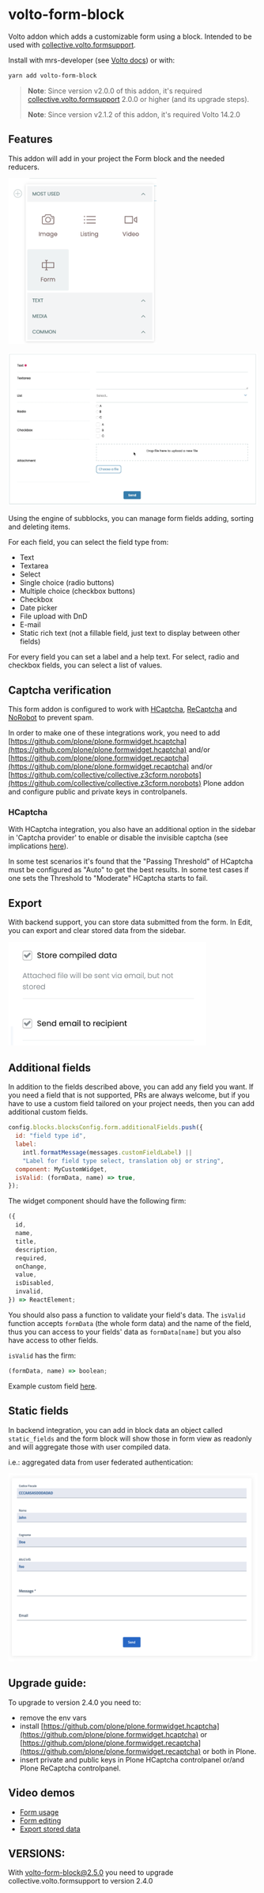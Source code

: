# volto-form-block

Volto addon which adds a customizable form using a block.
Intended to be used with [collective.volto.formsupport](https://github.com/collective/collective.volto.formsupport).

Install with mrs-developer (see [Volto docs](https://docs.voltocms.com/customizing/add-ons/)) or with:

```bash
yarn add volto-form-block
```

> **Note**: Since version v2.0.0 of this addon, it's required [collective.volto.formsupport](https://github.com/collective/collective.volto.formsupport) 2.0.0 or higher (and its upgrade steps).
>
> **Note**: Since version v2.1.2 of this addon, it's required Volto 14.2.0

## Features

This addon will add in your project the Form block and the needed reducers.

<img alt="Form block in chooser" src="./docs/form-block-chooser.png" width="300" />

![Form block view](./docs/form-block-view.png)

Using the engine of subblocks, you can manage form fields adding, sorting and deleting items.

For each field, you can select the field type from:

- Text
- Textarea
- Select
- Single choice (radio buttons)
- Multiple choice (checkbox buttons)
- Checkbox
- Date picker
- File upload with DnD
- E-mail
- Static rich text (not a fillable field, just text to display between other fields)

For every field you can set a label and a help text.
For select, radio and checkbox fields, you can select a list of values.

## Captcha verification

This form addon is configured to work with [HCaptcha](https://www.hcaptcha.com), [ReCaptcha](https://www.google.com/recaptcha/) and
[NoRobot](https://github.com/collective/collective.z3cform.norobots) to prevent spam.

In order to make one of these integrations work, you need to add
[https://github.com/plone/plone.formwidget.hcaptcha](https://github.com/plone/plone.formwidget.hcaptcha) and/or
[https://github.com/plone/plone.formwidget.recaptcha](https://github.com/plone/plone.formwidget.recaptcha) and/or
[https://github.com/collective/collective.z3cform.norobots](https://github.com/collective/collective.z3cform.norobots)
Plone addon and configure public and private keys in controlpanels.

### HCaptcha

With HCaptcha integration, you also have an additional option in the sidebar in 'Captcha provider' to enable or disable the invisible captcha (see implications [here](https://docs.hcaptcha.com/faq#do-i-need-to-display-anything-on-the-page-when-using-hcaptcha-in-invisible-mode)).

In some test scenarios it's found that the "Passing Threshold" of HCaptcha must be configured as "Auto" to get the best results. In some test cases if one sets the Threshold to "Moderate" HCaptcha starts to fail.

## Export

With backend support, you can store data submitted from the form.
In Edit, you can export and clear stored data from the sidebar.

<img alt="Form export" src="./docs/store-export-data.png" width="400" />

## Additional fields

In addition to the fields described above, you can add any field you want.
If you need a field that is not supported, PRs are always welcome, but if you have to use a custom field tailored on your project needs, then you can add additional custom fields.

```jsx
config.blocks.blocksConfig.form.additionalFields.push({
  id: "field type id",
  label:
    intl.formatMessage(messages.customFieldLabel) ||
    "Label for field type select, translation obj or string",
  component: MyCustomWidget,
  isValid: (formData, name) => true,
});
```

The widget component should have the following firm:

```js
({
  id,
  name,
  title,
  description,
  required,
  onChange,
  value,
  isDisabled,
  invalid,
}) => ReactElement;
```

You should also pass a function to validate your field's data.
The `isValid` function accepts `formData` (the whole form data) and the name of the field, thus you can access to your fields' data as `formData[name]` but you also have access to other fields.

`isValid` has the firm:

```js
(formData, name) => boolean;
```

Example custom field [here](https://gist.github.com/nzambello/30949078616328e6ee0293e5b302bb40).

## Static fields

In backend integration, you can add in block data an object called `static_fields` and the form block will show those in form view as readonly and will aggregate those with user compiled data.

i.e.: aggregated data from user federated authentication:

![Static fields](./docs/form-static-fields.png)

## Upgrade guide:

To upgrade to version 2.4.0 you need to:

- remove the env vars
- install [https://github.com/plone/plone.formwidget.hcaptcha](https://github.com/plone/plone.formwidget.hcaptcha) or [https://github.com/plone/plone.formwidget.recaptcha](https://github.com/plone/plone.formwidget.recaptcha) or both in Plone.
- insert private and public keys in Plone HCaptcha controlpanel or/and Plone ReCaptcha controlpanel.

## Video demos

- [Form usage](https://youtu.be/v5KtjEACRmI)
- [Form editing](https://youtu.be/wmTpzYBtNCQ)
- [Export stored data](https://youtu.be/3zVUaGaaVOg)

## VERSIONS:

With volto-form-block@2.5.0 you need to upgrade collective.volto.formsupport to version 2.4.0
